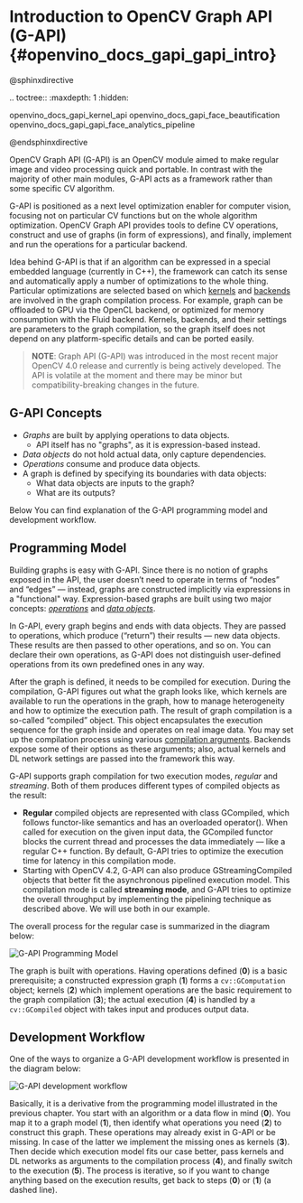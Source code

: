 # Introduction to OpenCV Graph API (G-API) {#openvino_docs_gapi_gapi_intro}

@sphinxdirective

.. toctree::
   :maxdepth: 1
   :hidden:

   openvino_docs_gapi_kernel_api
   openvino_docs_gapi_face_beautification
   openvino_docs_gapi_gapi_face_analytics_pipeline

@endsphinxdirective

OpenCV Graph API (G-API) is an OpenCV module aimed to make regular image and video processing quick and portable. In contrast with the majority of other main modules, G-API acts as a framework rather than some specific CV algorithm. 

G-API is positioned as a next level optimization enabler for computer vision, focusing not on particular CV functions but on the whole algorithm optimization. OpenCV Graph API provides tools to define CV operations, construct and use of graphs (in form of expressions), and finally, implement and run the operations for a particular backend.

Idea behind G-API is that if an algorithm can be expressed in a special embedded language (currently in C++), the framework can catch its sense and automatically apply a number of optimizations to the whole thing. Particular optimizations are selected based on which [kernels](kernel_api.md) and [backends](https://docs.opencv.org/4.5.0/dc/d1c/group__gapi__std__backends.html) are involved in the graph compilation process. For example, graph can be offloaded to GPU via the OpenCL backend, or optimized for memory consumption with the Fluid backend. Kernels, backends, and their settings are parameters to the graph compilation, so the graph itself does not depend on any platform-specific details and can be ported easily.

> **NOTE**: Graph API (G-API) was introduced in the most recent major OpenCV 4.0 release and currently is being actively developed. The API is volatile at the moment and there may be minor but compatibility-breaking changes in the future.

## G-API Concepts

* *Graphs* are built by applying operations to data objects.
   * API itself has no "graphs", as it is expression-based instead.
* *Data objects* do not hold actual data, only capture dependencies.
* *Operations* consume and produce data objects.
* A graph is defined by specifying its boundaries with data objects:
   * What data objects are inputs to the graph?
   * What are its outputs?

Below You can find explanation of the G-API programming model and development workflow.   

## Programming Model
Building graphs is easy with G-API. Since there is no notion of graphs exposed in the API, the user doesn’t need to operate in terms of “nodes” and “edges” — instead, graphs are constructed implicitly via expressions in a "functional" way. Expression-based graphs are built using two major concepts: *[operations](kernel_api.md)* and *[data objects](https://docs.opencv.org/4.2.0/db/df1/group__gapi__data__objects.html)*.

In G-API, every graph begins and ends with data objects. They are passed to operations, which produce (“return”) their results — new data objects. These results are then passed to other operations, and so on. You can declare their own operations, as G-API does not distinguish user-defined operations from its own predefined ones in any way.

After the graph is defined, it needs to be compiled for execution. During the compilation, G-API figures out what the graph looks like, which kernels are available to run the operations in the graph, how to manage heterogeneity and how to optimize the execution path. The result of graph compilation is a so-called “compiled” object. This object encapsulates the execution sequence for the graph inside and operates on real image data. You may set up the compilation process using various [compilation arguments](https://docs.opencv.org/4.5.0/dc/d1c/group__gapi__std__backends.html). Backends expose some of their options as these arguments; also, actual kernels and DL network settings are passed into the framework this way.

G-API supports graph compilation for two execution modes, *regular* and *streaming*. Both of them produces different types of compiled objects as the result:
* <strong>Regular</strong> compiled objects are represented with class GCompiled, which follows functor-like semantics and has an overloaded operator(). When called for execution on the given input data, the GCompiled functor blocks the current thread and processes the data immediately — like a regular C++ function. By default, G-API tries to optimize the execution time for latency in this compilation mode.
* Starting with OpenCV 4.2, G-API can also produce GStreamingCompiled objects that better fit the asynchronous pipelined execution model. This compilation mode is called **streaming mode**, and G-API tries to optimize the overall throughput by implementing the pipelining technique as described above. We will use both in our example.

The overall process for the regular case is summarized in the diagram below:

![G-API Programming Model](../img/gapi_programming_model.png)

The graph is built with operations. Having operations defined (**0**) is a basic prerequisite; a constructed expression graph (**1**) forms a `cv::GComputation` object; kernels (**2**) which implement operations are the basic requirement to the graph compilation (**3**); the actual execution (**4**) is handled by a `cv::GCompiled` object with takes input and produces output data.

## Development Workflow
One of the ways to organize a G-API development workflow is presented in the diagram below:

![G-API development workflow](../img/gapi_development_workflow.png)

Basically, it is a derivative from the programming model illustrated in the previous chapter. You start with an algorithm or a data flow in mind (**0**). You map it to a graph model (**1**), then identify what operations you need (**2**) to construct this graph. These operations may already exist in G-API or be missing. In case of the latter we implement the missing ones as kernels (**3**). Then decide which execution model fits our case better, pass kernels and DL networks as arguments to the compilation process (**4**), and finally switch to the execution (**5**). The process is iterative, so if you want to change anything based on the execution results, get back to steps (**0**) or (**1**) (a dashed line).






